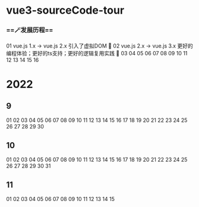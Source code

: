 # vue3-sourceCode-tour

### ==🪄发展历程==

01 vue.js 1.x -> vue.js 2.x  引入了虚拟DOM 🍎
02 vue.js 2.x -> vue.js 3.x  更好的编程体验；更好的ts支持；更好的逻辑复用实践 🍉
03
04
05
06
07
08
09
10
11
12
13
14
15
16

# 2022

## 9
01 
02
03
04
05
06
07
08
09
10
11
12
13
14
15
16
17
18
19
20
21
22
23
24
25
26
27
28
29
30
## 10
01 02 03 04 05 06 07 08 09 10 11 12 13 14 15 16 17 18 19 20 21 22 23 24 25 26 27 28 29 30 31
## 11
01 02 03 04 05 06 07 08 09 10 11 12 13 14 15